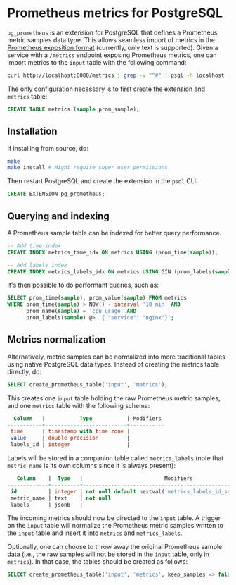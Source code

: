 # Prometheus metrics for PostgreSQL

`pg_prometheus` is an extension for PostgreSQL that defines a
Prometheus metric samples data type. This allows seamless import of
metrics in the
[Prometheus exposition format](https://prometheus.io/docs/instrumenting/exposition_formats/)
(currently, only text is supported). Given a service with a `/metrics`
endpoint exposing Prometheus metrics, one can import metrics to the
`input` table with the following command:

```bash
curl http://localhost:8080/metrics | grep -v "^#" | psql -h localhost -U postgres -p 5432 -c "COPY metrics FROM STDIN"
```

The only configuration necessary is to first create the extension and
`metrics` table:

```SQL
CREATE TABLE metrics (sample prom_sample);
```

## Installation

If installing from source, do:

```bash
make 
make install # Might require super user permissions
```

Then restart PostgreSQL and create the extension in the `psql` CLI:

```SQL
CREATE EXTENSION pg_prometheus;
```

## Querying and indexing

A Prometheus sample table can be indexed for better query performance.

```SQL
-- Add time index
CREATE INDEX metrics_time_idx ON metrics USING (prom_time(sample));

-- Add labels index
CREATE INDEX metrics_labels_idx ON metrics USING GIN (prom_labels(sample));
```

It's then possible to do performant queries, such as:

```SQL
SELECT prom_time(sample), prom_value(sample) FROM metrics 
WHERE prom_time(sample) > NOW() - interval '10 min' AND
      prom_name(sample) = 'cpu_usage' AND
      prom_labels(sample) @> '{ "service": "nginx"}';
```

## Metrics normalization

Alternatively, metric samples can be normalized into more traditional
tables using native PostgreSQL data types. Instead of creating the metrics
table directly, do:

```SQL
SELECT create_prometheus_table('input', 'metrics');
```

This creates one `input` table holding the raw Prometheus metric
samples, and one `metrics` table with the following schema:

```SQL
  Column   |           Type           | Modifiers
-----------+--------------------------+-----------
 time      | timestamp with time zone |
 value     | double precision         |
 labels_id | integer                  |
```

Labels will be stored in a companion table called `metrics_labels`
(note that `metric_name` is its own columns since it is always
present):

```SQL
   Column    |  Type   |                          Modifiers                          
-------------+---------+-------------------------------------------------------------
 id          | integer | not null default nextval('metrics_labels_id_seq'::regclass)
 metric_name | text    | not null
 labels      | jsonb   | 
```

The incoming metrics should now be directed to the `input` table. A
trigger on the `input` table will normalize the Prometheus metric
samples written to the `input` table and insert it into `metrics` and
`metrics_labels`.

Optionally, one can choose to throw away the original Prometheus
sample data (i.e., the raw samples will not be stored in the `input`
table, only in `metrics`). In that case, the tables should be created
as follows:

```SQL
SELECT create_prometheus_table('input', 'metrics', keep_samples => false);
```
